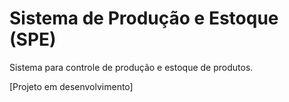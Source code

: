 # Sistema de Produção e Estoque (SPE)
Sistema para controle de produção e estoque de produtos.


[Projeto em desenvolvimento]
